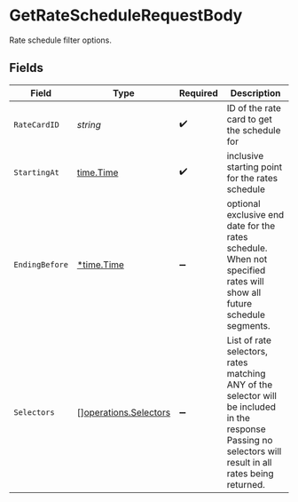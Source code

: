 # GetRateScheduleRequestBody

Rate schedule filter options.


## Fields

| Field                                                                                                                                                     | Type                                                                                                                                                      | Required                                                                                                                                                  | Description                                                                                                                                               |
| --------------------------------------------------------------------------------------------------------------------------------------------------------- | --------------------------------------------------------------------------------------------------------------------------------------------------------- | --------------------------------------------------------------------------------------------------------------------------------------------------------- | --------------------------------------------------------------------------------------------------------------------------------------------------------- |
| `RateCardID`                                                                                                                                              | *string*                                                                                                                                                  | :heavy_check_mark:                                                                                                                                        | ID of the rate card to get the schedule for                                                                                                               |
| `StartingAt`                                                                                                                                              | [time.Time](https://pkg.go.dev/time#Time)                                                                                                                 | :heavy_check_mark:                                                                                                                                        | inclusive starting point for the rates schedule                                                                                                           |
| `EndingBefore`                                                                                                                                            | [*time.Time](https://pkg.go.dev/time#Time)                                                                                                                | :heavy_minus_sign:                                                                                                                                        | optional exclusive end date for the rates schedule. When not specified rates will show all future schedule segments.                                      |
| `Selectors`                                                                                                                                               | [][operations.Selectors](../../models/operations/selectors.md)                                                                                            | :heavy_minus_sign:                                                                                                                                        | List of rate selectors, rates matching ANY of the selector will be included in the response Passing no selectors will result in all rates being returned. |
